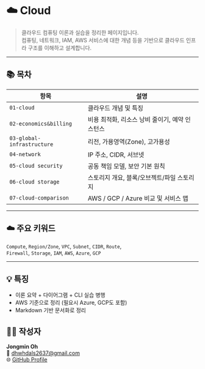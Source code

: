 # ☁️ Cloud

> 클라우드 컴퓨팅 이론과 실습을 정리한 페이지입니다.  
> 컴퓨팅, 네트워크, IAM, AWS 서비스에 대한 개념 등을 기반으로 클라우드 인프라 구조를 이해하고 설계합니다.

---

## 📚 목차

| 항목 | 설명 |
|------|------|
| `01-cloud` | 클라우드 개념 및 특징|
| `02-economics&billing` | 비용 최적화, 리소스 낭비 줄이기, 예약 인스턴스 |
| `03-global-infrastructure` | 리전, 가용영역(Zone), 고가용성 |
| `04-network` | IP 주소, CIDR, 서브넷 |
| `05-cloud security` | 공동 책임 모델, 보안 기본 원칙 |
| `06-cloud storage` | 스토리지 개요, 블록/오브젝트/파일 스토리지 |
| `07-cloud-comparison` | AWS / GCP / Azure 비교 및 서비스 맵 |

---

## ☁️ 주요 키워드

`Compute`, `Region/Zone`, `VPC`, `Subnet`, `CIDR`, `Route`,  
`Firewall`, `Storage`, `IAM`, `AWS`, `Azure`, `GCP`

---

## 💡 특징

- 이론 요약 + 다이어그램 + CLI 실습 병행
- AWS 기준으로 정리 (필요시 Azure, GCP도 포함)
- Markdown 기반 문서화로 정리

## 🧑‍💻 작성자

**Jongmin Oh**  
📧 dhwhdals2637@gmail.com  
🌐 [GitHub Profile](https://github.com/Oh-jongmin)
